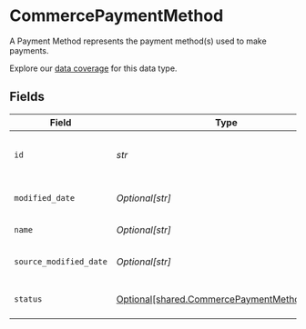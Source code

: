 # CommercePaymentMethod

A Payment Method represents the payment method(s) used to make payments.

Explore our [data coverage](https://knowledge.codat.io/supported-features/commerce?view=tab-by-data-type&dataType=commerce-paymentMethods) for this data type.


## Fields

| Field                                                                                              | Type                                                                                               | Required                                                                                           | Description                                                                                        | Example                                                                                            |
| -------------------------------------------------------------------------------------------------- | -------------------------------------------------------------------------------------------------- | -------------------------------------------------------------------------------------------------- | -------------------------------------------------------------------------------------------------- | -------------------------------------------------------------------------------------------------- |
| `id`                                                                                               | *str*                                                                                              | :heavy_check_mark:                                                                                 | A unique, persistent identifier for this record                                                    | 13d946f0-c5d5-42bc-b092-97ece17923ab                                                               |
| `modified_date`                                                                                    | *Optional[str]*                                                                                    | :heavy_minus_sign:                                                                                 | N/A                                                                                                | 2022-10-23 00:00:00 +0000 UTC                                                                      |
| `name`                                                                                             | *Optional[str]*                                                                                    | :heavy_minus_sign:                                                                                 | The name of the PaymentMethod                                                                      | Alipay                                                                                             |
| `source_modified_date`                                                                             | *Optional[str]*                                                                                    | :heavy_minus_sign:                                                                                 | N/A                                                                                                | 2022-10-23 00:00:00 +0000 UTC                                                                      |
| `status`                                                                                           | [Optional[shared.CommercePaymentMethodStatus]](../../models/shared/commercepaymentmethodstatus.md) | :heavy_minus_sign:                                                                                 | Status of the Payment Method.                                                                      |                                                                                                    |
